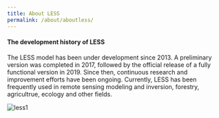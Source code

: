 ```yaml
---
title: About LESS
permalink: /about/aboutless/
---
```


#### The development history of LESS
The LESS model has been under development since 2013. A preliminary version was completed in 2017, followed by the official release of a fully functional version in 2019. Since then, continuous research and improvement efforts have been ongoing. Currently, LESS has been frequently used in remote sensing modeling and inversion, forestry, agricultrue, ecology and other fields. 

![less1](https://github.com/jianboqi/jianboqi.github.io/assets/1770654/3b47a14e-16a5-46c9-9422-f5edc67e4d86)
